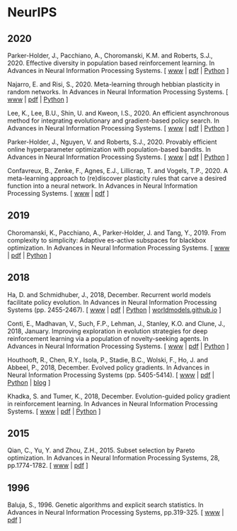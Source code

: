 # NeurIPS

## 2020

Parker-Holder, J., Pacchiano, A., Choromanski, K.M. and Roberts, S.J., 2020. Effective diversity in population based reinforcement learning. In Advances in Neural Information Processing Systems. [ [www](https://proceedings.neurips.cc/paper/2020/hash/d1dc3a8270a6f9394f88847d7f0050cf-Abstract.html) | [pdf](https://arxiv.org/pdf/2002.00632.pdf) | [Python](https://github.com/jparkerholder/DvD_ES) ]

Najarro, E. and Risi, S., 2020. Meta-learning through hebbian plasticity in random networks. In Advances in Neural Information Processing Systems. [ [www](https://papers.nips.cc/paper/2020/hash/ee23e7ad9b473ad072d57aaa9b2a5222-Abstract.html) | [pdf](https://proceedings.neurips.cc/paper/2020/file/ee23e7ad9b473ad072d57aaa9b2a5222-Paper.pdf) | [Python](https://github.com/enajx/HebbianMetaLearning) ]

Lee, K., Lee, B.U., Shin, U. and Kweon, I.S., 2020. An efficient asynchronous method for integrating evolutionary and gradient-based policy search. In Advances in Neural Information Processing Systems. [ [www](https://proceedings.neurips.cc/paper/2020/hash/731309c4bb223491a9f67eac5214fb2e-Abstract.html) | [pdf](https://proceedings.neurips.cc/paper/2020/file/731309c4bb223491a9f67eac5214fb2e-Paper.pdf) | [Python](https://github.com/KyunghyunLee/aes-rl) ]

Parker-Holder, J., Nguyen, V. and Roberts, S.J., 2020. Provably efficient online hyperparameter optimization with population-based bandits. In Advances in Neural Information Processing Systems. [ [www](https://papers.nips.cc/paper/2020/hash/c7af0926b294e47e52e46cfebe173f20-Abstract.html) | [pdf](https://papers.nips.cc/paper/2020/file/c7af0926b294e47e52e46cfebe173f20-Paper.pdf) | [Python](https://github.com/jparkerholder/PB2) ]

Confavreux, B., Zenke, F., Agnes, E.J., Lillicrap, T. and Vogels, T.P., 2020. A meta-learning approach to (re)discover plasticity rules that carve a desired function into a neural network. In Advances in Neural Information Processing Systems. [ [www](https://proceedings.neurips.cc/paper/2020/hash/bdbd5ebfde4934142c8a88e7a3796cd5-Abstract.html) | [pdf](https://proceedings.neurips.cc/paper/2020/file/bdbd5ebfde4934142c8a88e7a3796cd5-Paper.pdf) ]

## 2019

Choromanski, K., Pacchiano, A., Parker-Holder, J. and Tang, Y., 2019. From complexity to simplicity: Adaptive es-active subspaces for blackbox optimization. In Advances in Neural Information Processing Systems. [ [www](https://papers.nips.cc/paper/2019/hash/88bade49e98db8790df275fcebb37a13-Abstract.html) | [pdf](https://papers.nips.cc/paper/2019/file/88bade49e98db8790df275fcebb37a13-Paper.pdf) | [Python](https://github.com/jparkerholder/ASEBO) ]

## 2018

Ha, D. and Schmidhuber, J., 2018, December. Recurrent world models facilitate policy evolution. In Advances in Neural Information Processing Systems (pp. 2455-2467). [ [www](https://papers.nips.cc/paper/2018/hash/2de5d16682c3c35007e4e92982f1a2ba-Abstract.html) | [pdf](https://papers.nips.cc/paper/2018/file/2de5d16682c3c35007e4e92982f1a2ba-Paper.pdf) | [Python](https://github.com/hardmaru/WorldModelsExperiments) | [worldmodels.github.io](https://worldmodels.github.io/) ]

Conti, E., Madhavan, V., Such, F.P., Lehman, J., Stanley, K.O. and Clune, J., 2018, January. Improving exploration in evolution strategies for deep reinforcement learning via a population of novelty-seeking agents. In Advances in Neural Information Processing Systems. [ [www](https://papers.nips.cc/paper/2018/hash/b1301141feffabac455e1f90a7de2054-Abstract.html) | [pdf](https://papers.nips.cc/paper/2018/file/b1301141feffabac455e1f90a7de2054-Paper.pdf) | [Python](https://github.com/uber-research/deep-neuroevolution) ]

Houthooft, R., Chen, R.Y., Isola, P., Stadie, B.C., Wolski, F., Ho, J. and Abbeel, P., 2018, December. Evolved policy gradients. In Advances in Neural Information Processing Systems (pp. 5405-5414). [ [www](https://papers.nips.cc/paper/2018/hash/7876acb66640bad41f1e1371ef30c180-Abstract.html) | [pdf](https://papers.nips.cc/paper/2018/file/7876acb66640bad41f1e1371ef30c180-Paper.pdf) | [Python](https://github.com/openai/EPG) | [blog](https://openai.com/blog/evolved-policy-gradients/) ]

Khadka, S. and Tumer, K., 2018, December. Evolution-guided policy gradient in reinforcement learning. In Advances in Neural Information Processing Systems. [ [www](https://proceedings.neurips.cc/paper/2018/hash/85fc37b18c57097425b52fc7afbb6969-Abstract.html) | [pdf](https://papers.nips.cc/paper/2018/file/85fc37b18c57097425b52fc7afbb6969-Paper.pdf) | [Python](https://github.com/ShawK91/Evolutionary-Reinforcement-Learning) ]

## 2015

Qian, C., Yu, Y. and Zhou, Z.H., 2015. Subset selection by Pareto optimization. In Advances in Neural Information Processing Systems, 28, pp.1774-1782. [ [www](https://papers.nips.cc/paper/2015/hash/b4d168b48157c623fbd095b4a565b5bb-Abstract.html) | [pdf](https://papers.nips.cc/paper/2015/file/b4d168b48157c623fbd095b4a565b5bb-Paper.pdf) ]

## 1996

Baluja, S., 1996. Genetic algorithms and explicit search statistics. In Advances in Neural Information Processing Systems, pp.319-325. [ [www](https://proceedings.neurips.cc/paper/1996/hash/e6d8545daa42d5ced125a4bf747b3688-Abstract.html) | [pdf](https://papers.nips.cc/paper/1996/file/e6d8545daa42d5ced125a4bf747b3688-Paper.pdf) ]
